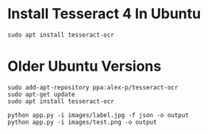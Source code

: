 # Install Tesseract 4 In Ubuntu

```
sudo apt install tesseract-ocr
```

# Older Ubuntu Versions

```
sudo add-apt-repository ppa:alex-p/tesseract-ocr
sudo apt-get update
sudo apt install tesseract-ocr
```

```
python app.py -i images/label.jpg -f json -o output       
python app.py -i images/test.png -o output
```
